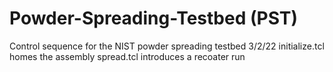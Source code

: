 # Powder-Spreading-Testbed (PST)

Control sequence for the NIST powder spreading testbed
3/2/22
initialize.tcl homes the assembly
spread.tcl introduces a recoater run
